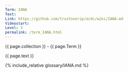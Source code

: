 ```yaml
---
Term: IANA
Text: 
Link: https://github.com/trustoverip/acdc/wiki/IANA.md
Videostart: 
Level: 3
permalink: /term_IANA.html
---
```


{{ page.collection }} - {{ page.Term }}

   {{ page.text }}

{% include_relative glossary/IANA.md %}
